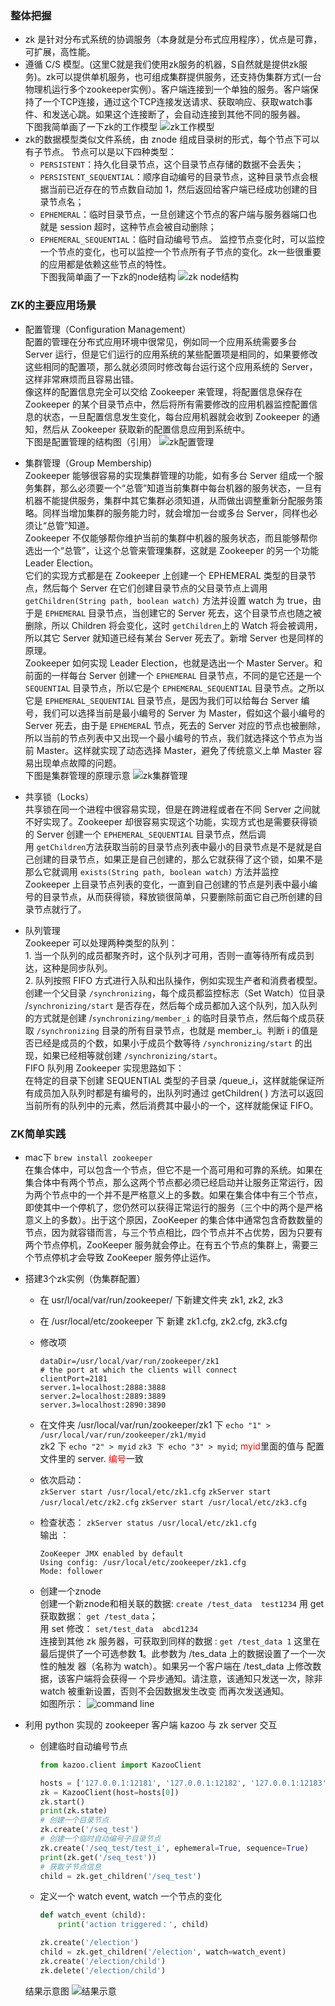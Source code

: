 
### 整体把握
* zk 是针对分布式系统的协调服务（本身就是分布式应用程序），优点是可靠，可扩展，高性能。
* 遵循 C/S 模型。(这里C就是我们使用zk服务的机器，S自然就是提供zk服务)。zk可以提供单机服务，也可组成集群提供服务，还支持伪集群方式(一台物理机运行多个zookeeper实例）。客户端连接到一个单独的服务。客户端保持了一个TCP连接，通过这个TCP连接发送请求、获取响应、获取watch事件、和发送心跳。如果这个连接断了，会自动连接到其他不同的服务器。  
下图我简单画了一下zk的工作模型
![zk工作模型](http://7xorjs.com1.z0.glb.clouddn.com/zk_cs_model.png)
* 	zk的数据模型类似文件系统，由 znode 组成目录树的形式，每个节点下可以有子节点。
	节点可以是以下四种类型：  
	* `PERSISTENT`：持久化目录节点，这个目录节点存储的数据不会丢失；
	* `PERSISTENT_SEQUENTIAL`：顺序自动编号的目录节点，这种目录节点会根据当前已近存在的节点数自动加 1，然后返回给客户端已经成功创建的目录节点名；
	* `EPHEMERAL`：临时目录节点，一旦创建这个节点的客户端与服务器端口也就是 session 超时，这种节点会被自动删除；
	* `EPHEMERAL_SEQUENTIAL`：临时自动编号节点。
监控节点变化时，可以监控一个节点的变化，也可以监控一个节点所有子节点的变化。zk一些很重要的应用都是依赖这些节点的特性。  
下图我简单画了一下zk的node结构
![zk node结构](http://7xorjs.com1.z0.glb.clouddn.com/zk_node.png)

### ZK的主要应用场景
* 配置管理（Configuration Management）  
	配置的管理在分布式应用环境中很常见，例如同一个应用系统需要多台 Server 运行，但是它们运行的应用系统的某些配置项是相同的，如果要修改这些相同的配置项，那么就必须同时修改每台运行这个应用系统的  Server，这样非常麻烦而且容易出错。  
像这样的配置信息完全可以交给 Zookeeper 来管理，将配置信息保存在 Zookeeper 的某个目录节点中，然后将所有需要修改的应用机器监控配置信息的状态，一旦配置信息发生变化，每台应用机器就会收到 Zookeeper 的通知，然后从 Zookeeper 获取新的配置信息应用到系统中。  
下图是配置管理的结构图（引用）
![zk配置管理](http://7xorjs.com1.z0.glb.clouddn.com/zk_config.png)

* 集群管理（Group Membership)     
	Zookeeper 能够很容易的实现集群管理的功能，如有多台 Server 组成一个服务集群，那么必须要一个“总管”知道当前集群中每台机器的服务状态，一旦有机器不能提供服务，集群中其它集群必须知道，从而做出调整重新分配服务策略。同样当增加集群的服务能力时，就会增加一台或多台 Server，同样也必须让“总管”知道。  
	Zookeeper 不仅能够帮你维护当前的集群中机器的服务状态，而且能够帮你选出一个“总管”，让这个总管来管理集群，这就是 Zookeeper 的另一个功能 Leader Election。  
	它们的实现方式都是在 Zookeeper 上创建一个 EPHEMERAL 类型的目录节点，然后每个 Server 在它们创建目录节点的父目录节点上调用`getChildren(String path, boolean watch)` 方法并设置 watch 为 true，由于是 `EPHEMERAL` 目录节点，当创建它的 Server 死去，这个目录节点也随之被删除，所以 Children 将会变化，这时 `getChildren`上的 Watch 将会被调用，所以其它 Server 就知道已经有某台 Server 死去了。新增 Server 也是同样的原理。  
	Zookeeper 如何实现 Leader Election，也就是选出一个 Master Server。和前面的一样每台 Server 创建一个 `EPHEMERAL` 目录节点，不同的是它还是一个 `SEQUENTIAL` 目录节点，所以它是个 `EPHEMERAL_SEQUENTIAL` 目录节点。之所以它是 `EPHEMERAL_SEQUENTIAL` 目录节点，是因为我们可以给每台 Server 编号，我们可以选择当前是最小编号的 Server 为 Master，假如这个最小编号的 Server 死去，由于是 `EPHEMERA`L 节点，死去的 Server 对应的节点也被删除，所以当前的节点列表中又出现一个最小编号的节点，我们就选择这个节点为当前 Master。这样就实现了动态选择 Master，避免了传统意义上单 Master 容易出现单点故障的问题。  
下图是集群管理的原理示意
![zk集群管理](http://7xorjs.com1.z0.glb.clouddn.com/zk_group.png)
	
* 共享锁（Locks）  
	共享锁在同一个进程中很容易实现，但是在跨进程或者在不同 Server 之间就不好实现了。Zookeeper 却很容易实现这个功能，实现方式也是需要获得锁的 Server 创建一个 `EPHEMERAL_SEQUENTIAL` 目录节点，然后调用 `getChildren`方法获取当前的目录节点列表中最小的目录节点是不是就是自己创建的目录节点，如果正是自己创建的，那么它就获得了这个锁，如果不是那么它就调用 `exists(String path, boolean watch)` 方法并监控 Zookeeper 上目录节点列表的变化，一直到自己创建的节点是列表中最小编号的目录节点，从而获得锁，释放锁很简单，只要删除前面它自己所创建的目录节点就行了。

* 	队列管理  
	Zookeeper 可以处理两种类型的队列：  
		1. 当一个队列的成员都聚齐时，这个队列才可用，否则一直等待所有成员到达，这种是同步队列。  
		2. 队列按照 FIFO 方式进行入队和出队操作，例如实现生产者和消费者模型。  
	创建一个父目录 `/synchronizing`，每个成员都监控标志（Set Watch）位目录 /`synchronizing/start` 是否存在，然后每个成员都加入这个队列，加入队列的方式就是创建 /`synchronizing/member_i` 的临时目录节点，然后每个成员获取 `/synchronizing` 目录的所有目录节点，也就是 member_i。判断 i 的值是否已经是成员的个数，如果小于成员个数等待 `/synchronizing/start` 的出现，如果已经相等就创建 `/synchronizing/start`。  
	FIFO 队列用 Zookeeper 实现思路如下：  
	在特定的目录下创建 SEQUENTIAL 类型的子目录 /queue_i，这样就能保证所有成员加入队列时都是有编号的，出队列时通过 getChildren( ) 方法可以返回当前所有的队列中的元素，然后消费其中最小的一个，这样就能保证 FIFO。

### ZK简单实践
* mac下 `brew install zookeeper`  
在集合体中，可以包含一个节点，但它不是一个高可用和可靠的系统。如果在集合体中有两个节点，那么这两个节点都必须已经启动并让服务正常运行，因为两个节点中的一个并不是严格意义上的多数。如果在集合体中有三个节点，即使其中一个停机了，您仍然可以获得正常运行的服务（三个中的两个是严格意义上的多数）。出于这个原因，ZooKeeper 的集合体中通常包含奇数数量的节点，因为就容错而言，与三个节点相比，四个节点并不占优势，因为只要有两个节点停机，ZooKeeper 服务就会停止。在有五个节点的集群上，需要三个节点停机才会导致 ZooKeeper 服务停止运作。
* 搭建3个zk实例（伪集群配置）  
	* 在 usr/l/ocal/var/run/zookeeper/ 下新建文件夹 zk1, zk2, zk3
	* 在 /usr/local/etc/zookeeper 下 新建 zk1.cfg,  zk2.cfg,  zk3.cfg 
	* 修改项	
	
		```
		dataDir=/usr/local/var/run/zookeeper/zk1
		# the port at which the clients will connect
		clientPort=2181
		server.1=localhost:2888:3888
		server.2=localhost:2889:3889
		server.3=localhost:2890:3890
		```
	* 在文件夹 /usr/local/var/run/zookeeper/zk1 下 `echo "1" > /usr/local/var/run/zookeeper/zk1/myid`  
	zk2 下 `echo "2" > myid`    `zk3 下 echo "3" > myid`; <font color='red'>myid</font>里面的值与 配置 文件里的 server. <font color='red'>编号</font>一致
	* 依次启动：  
		`zkServer start /usr/local/etc/zk1.cfg`	 	`zkServer start /usr/local/etc/zk2.cfg`
		`zkServer start /usr/local/etc/zk3.cfg`
	* 检查状态：
		`zkServer status /usr/local/etc/zk1.cfg`  
		输出 ：  
		
		```
		ZooKeeper JMX enabled by default
		Using config: /usr/local/etc/zookeeper/zk1.cfg
		Mode: follower
		```
	* 创建一个znode   
		创建一个新znode和相关联的数据:  `create /test_data  test1234`
		用 get 获取数据： `get /test_data`；  
		用 set 修改： `set/test_data  abcd1234`  
		连接到其他 zk 服务器，可获取到同样的数据 :  `get /test_data 1`
		这里在最后提供了一个可选参数 **1**。此参数为 /tes_data 上的数据设置了一个一次性的触发		器（名称为 watch）。如果另一个客户端在 /test_data 上修改数据，该客户端将会获得一		个异步通知。请注意，该通知只发送一次，除非 watch 被重新设置，否则不会因数据发生改变		而再次发送通知。  
	如图所示：
	![command line](http://7xorjs.com1.z0.glb.clouddn.com/zk_watch.png)
* 利用 python 实现的 zookeeper 客户端 kazoo 与 zk server 交互

	* 创建临时自动编号节点  
		
		```python
		from kazoo.client import KazooClient

		hosts = ['127.0.0.1:12181', '127.0.0.1:12182', '127.0.0.1:12183']
		zk = KazooClient(host=hosts[0])
		zk.start()
		print(zk.state)
		# 创建一个目录节点
		zk.create('/seq_test')
		# 创建一个临时自动编号子目录节点
		zk.create('/seq_test/test_i', ephemeral=True, sequence=True)
		print(zk.get('/seq_test'))
		# 获取子节点信息
		child = zk.get_children('/seq_test')
		```
	* 定义一个 watch event,  watch 一个节点的变化

		```python
		def watch_event（child):
		    print('action triggered：', child)
		
		zk.create('/election')
		child = zk.get_children('/election', watch=watch_event)
		zk.create('/election/child')
		zk.delete('/election/child')
		```
	结果示意图
	![结果示意](http://7xorjs.com1.z0.glb.clouddn.com/zk_result.png)

